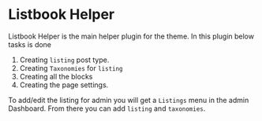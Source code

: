 # Listbook Helper

Listbook Helper is the main helper plugin for the theme. In this plugin below tasks is done

1. Creating `listing` post type.
2. Creating `Taxonomies` for `listing`
3. Creating all the blocks
4. Creating the page settings. 

To add/edit the listing for admin you will get a `Listings` menu in the admin Dashboard. From there you can add `listing` and `taxonomies`.

